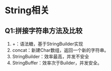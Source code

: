 # String相关

## Q1:拼接字符串方法及比较

1. +：语法糖，基于StringBuilder实现
2. concat：新建Char数组，返回一个新的字符串。
3. StringBuilder：效率最高，并发不安全
4. StringBuffer：效率次于Builder，并发安全。